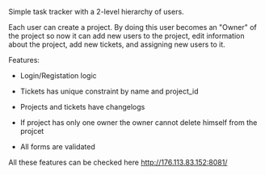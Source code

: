 Simple task tracker with a 2-level hierarchy of users. 

Each user can create a project. By doing this user becomes an "Owner" of the project so now it can add new users to the project, edit information 
about the project, add new tickets, and assigning new users to it. 

Features:

- Login/Registation logic

- Tickets has unique constraint by name and project_id

- Projects and tickets have changelogs

- If project has only one owner the owner cannot delete himself from the projcet

- All forms are validated 

All these features can be checked here 
  http://176.113.83.152:8081/

